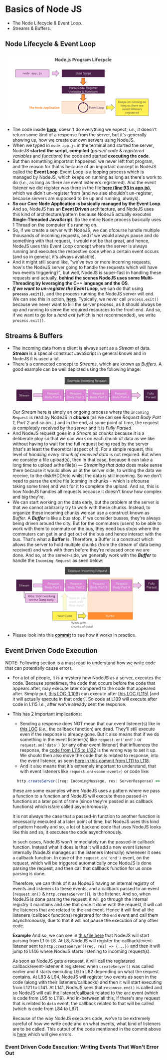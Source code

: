 # Basics of Node JS

- The Node Lifecycle & Event Loop.
- Streams & Buffers.

## Node Lifecycle & Event Loop

![Node Lifecycle & Event Loop](./images/node-lifecycle-event-driven.png)

- The code inside **[here](https://github.com/Ch-sriram/node-js-deno/blob/40982d85b9387018a88b9e8c1975eba1dd8429f2/understanding-basics/app.js)**, doesn't do everything we expect, *i.e.*, it doesn't return some kind of a response from the server, but it's generally showing us, how we create our own servers using NodeJS.
- When we typed in `node app.js` in the terminal and started the server, NodeJS **started the script**, **compiled** (*parsed code* & *registered variables* and *functions*) the code and started **executing the code**.
- But then something important happened, we never left that program, and the reason for that is because of an important concept in NodeJS called the **Event Loop**. Event Loop is a looping process which is managed by NodeJS, which keeps on running as long as there's work to do (*i.e.*, as long as there are event listeners registered). And the event listener we did register was there in the file **[here (line 93 in app.js)](https://github.com/Ch-sriram/node-js-deno/blob/40982d85b9387018a88b9e8c1975eba1dd8429f2/understanding-basics/app.js#L93)**, which we didn't un-register from (and we also shouldn't un-register, because servers are supposed to be up and running, always).
- **So our Core Node Application is basically managed by the Event Loop**. And so, NodeJS has an **Event Driven** architecture, and NodeJS uses this kind of architecture/pattern because NodeJS actually executes **Single-Threaded JavaScript**. So the entire Node process basically uses 1 Thread on the computer it's running on.
- So, if we create a server with NodeJS, we can ofcourse handle multiple thousands of incoming requests, and if we would always pause and do something with that request, it would not be that great, and hence, NodeJS uses this Event Loop concept where the server is always running and executes the respective code when a certain event occurs (and so in general, it's always available).
- And it might still sound like, "we've two or more incoming requests, how's the NodeJS server going to handle the requests which will have two events triggering?", but well, NodeJS is super-fast in handling these requests and actually, **behind the scenes NodeJS uses some Multi-Threading by leveraging the C++ language and the OS**.
- ***If we want to un-register the Event Loop***, we can do that using **`process.exit()`**, and the process running the NodeJS server will end. We can see this in action, **[here](https://github.com/Ch-sriram/node-js-deno/blob/5f8c03b229e23561949ba64772a85c334322ea6a/understanding-basics/app.js)**. Typically, we never call `process.exit()` because we never want to kill the server process, as it should always be up and running to serve the required resources to the front-end. And so, if we want to go for a *hard exit* (which is not recommended), we write `process.exit()`.

## Streams & Buffers

- The incoming data from a client is always sent as a *Stream* of data. ***Stream*** is a special construct JavaScript in general knows and in NodeJS it is used a lot.
- There's a connected concept to *Streams*, which are known as *Buffers*. A good example can be well depicted using the following image: ![stream-buffer-example-1](./images/incoming-request-stream-buffer-example-1.png) Our *Stream* here is simply an ongoing process where the `Incoming Request` is read by NodeJS in ***chunks*** (as we can see *Request Body Part 1*, *Part 2* and so on...) and in the end, at some point of time, the request is completely received by the server and it is *Fully Parsed*.
- And NodeJS request goes in a *Stream* as *chunks* because it is a deliberate ploy so that we can work on each chunk of data as we like without having to wait for the full request being read by the server (that's at least the theoretical aspect of it). For a simple request, this level of *handling every chunk of received data* is not required. But when we consider a file upload(s), then in that case, because it can take a long time to upload a/the file(s) &mdash; *Streaming that data* does make sense there because it would allow us at the server side, to writing the data we receive, to the disk/HDD/etc whilst the data is still incoming. So we don't need to parse the entire file (coming in chunks - which is ofcourse taking some time) and wait for it to complete the upload. And so, this is how NodeJS handles all requests because it doesn't know how complex and big they're.
- We can start working on the data early, but the problem at the server is that we cannot arbitrarily try to work with these chunks. Instead, to organize these incoming chunks we can use a construct known as *Buffer*. A ***Buffer*** is like a bus stop. If we consider busses, they're always being driven around the city. But for the commuters (users) to be able to work with them to commute on the bus, they need bus stops where the commuters can get in and get out of the bus and hence interact with the bus. That's what a **Buffer** is. Therefore, a Buffer is a construct which allows the server to hold multiple chunks (from the stream of data being received) and work with them before they're released once we are done. And so, at the server-side, we generally work with the ***Buffer*** to handle the `Incoming Request` as seen below: ![stream-buffer-example-2](./images/incoming-request-stream-buffer-example-2.png)
- Please look into this **[commit](https://github.com/Ch-sriram/node-js-deno/commit/ca12eb612d904d107763ec504e03f74064fcb035#diff-b968952e95c13745e3373dadd0b3751ad0c9ff930bc1d81275a09709c5d02471)** to see how it works in practice.

## Event Driven Code Execution

NOTE: Following section is a must read to understand how we write code that can potentially cause errors.

- For a lot of people, it is a mystery how NodeJS as a server, executes the code. Because sometimes, the code that occurs before the code that appears after, may execute later compared to the code that appeared after. Simply put, [this LOC (L109)](https://github.com/Ch-sriram/node-js-deno/blob/eeefc58bec061fd67261ee1406b0d0b320cbd507/understanding-basics/src/index.ts#L109) can execute after [this LOC (L115)](https://github.com/Ch-sriram/node-js-deno/blob/eeefc58bec061fd67261ee1406b0d0b320cbd507/understanding-basics/src/index.ts#L115) [and it will actually execute in that order]. So code at L109 will execute after code in L115 *i.e.*, after we've already sent the response.
- This has 2 important implications:
  - Sending a response does NOT mean that our event listener(s) like in [this LOC](https://github.com/Ch-sriram/node-js-deno/blob/eeefc58bec061fd67261ee1406b0d0b320cbd507/understanding-basics/src/index.ts#L95) (*i.e.*, the callback function) are dead. They'll still execute even if the response is already gone. But it also means that if we do something in the event listener(s) like `request.on('end')` or `request.on('data')` (or any other event listener) that influences the response, the [code from L115 to L122](https://github.com/Ch-sriram/node-js-deno/blob/eeefc58bec061fd67261ee1406b0d0b320cbd507/understanding-basics/src/index.ts#L115-L122) is the wrong way to set it up. We should then also move the code that is related to response, into the event listener, as seen [here in this commit from L111 to L118](https://github.com/Ch-sriram/node-js-deno/blob/b6328e61a459f7ea61e1d3ceef0582025063d672/understanding-basics/src/index.ts#L111-L118).
  - And it also means that it's extremely important to understand, that with event listeners like `request.on(<some-event>)` or code like:

  ```typescript
    http.createServer((req: IncomingMessage, res: ServerResponse) => { /** some return value */ });
  ```

  these are some examples where NodeJS uses a pattern where we pass a function to a function and NodeJS will execute these passed-in functions at a later point of time (since they're passed in as callback functions) which is/are called asynchronously.

  It is not always the case that a passed-in function to another function is necessarily executed at a later point of time, but NodeJS uses this kind of pattern heavily and so, a lot of backend code that uses NodeJS looks like this and so, it executes the code asynchronously.

  In such cases, NodeJS won't immediately run the passed-in callback function. Instead what it does is that it will add a new event listener internally (NodeJS manages all the listeners internally) whenever it sees a callback function. In case of the `request.on('end')` event, on the request, which will be triggered automatically once NodeJS is done parsing the request, and then call that callback function for us once parsing is done.

  Therefore, we can think of it as NodeJS having an internal registry of events and listeners to these events, and a callback passed to an event (`request.on()` & `http.createServer()`), is the listener. And so, when NodeJS is done parsing the request, it will go through the internal registry it maintains and see that once it done with the request, it will call the listeners that are related to the `end` event. Hence it will find all the listeners (callback functions) registered for the `end` event and call them asynchronously, due to that it will not pause the execution of any other code.

  **Example**
  And so, we can see in [this file here](https://github.com/Ch-sriram/node-js-deno/blob/b6328e61a459f7ea61e1d3ceef0582025063d672/understanding-basics/src/index.ts) that NodeJS will start parsing from L1 to L8. At L8, NodeJS will register the callback/event-listener sent to `http.createServer((req, res) => {...})` and then it will jump to L146 where NodeJS starts listening to incoming request(s).

  As soon as NodeJS gets a request, it will call the registered callback/event-listener it registered when `createServer()` was called earlier and it starts executing L9 to L82 depending on what the request contains. At L83 & L94, NodeJS will register two events as seen in the code (along with their listeners/callbacks) and then it will start executing from L121 to L141. At L141, NodeJS sees that `response.end()` is called and so NodeJS will call the listener/callback related to the `end` event (which is code from L95 to L119). And in-between all this, if there's any request that is related to `data` event, the callback related to that will be called (which is code from L84 to L87).

  Because of the way NodeJS executes code, we've to be extremely careful of how we write code and on what events, what kind of listeners are to be called. This output of the code mentioned in the commit above is [here]() which will give errors.

### Event Driven Code Execution: Writing Events That Won't Error Out
